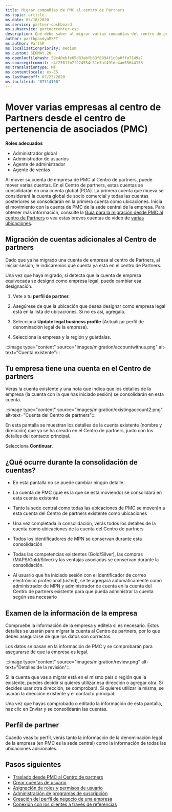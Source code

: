```yaml
---
title: Migrar compañías de PMC al centro de Partners
ms.topic: article
ms.date: 05/18/2020
ms.service: partner-dashboard
ms.subservice: partnercenter-csp
description: Qué debe saber al migrar varias compañías del centro de pertenencia de asociados (PMC) al centro de Partners y consolidarlas en una cuenta global de socio comercial.
author: parthpandyaMSFT
ms.author: ParthP
ms.localizationpriority: medium
ms.custom: SEOMAY.20
ms.openlocfilehash: 59c40ebfe65d83abfb33f8994f1c0a0ffa7149a7
ms.sourcegitcommit: c4f2561fb7f224554c31e3af491de4ad65644158
ms.translationtype: MT
ms.contentlocale: es-ES
ms.lasthandoff: 07/23/2020
ms.locfileid: "87114150"
---
```

# <a name="moving-multiple-companies-to-partner-center-from-partner-membership-center-pmc"></a>Mover varias empresas al centro de Partners desde el centro de pertenencia de asociados (PMC)

**Roles adecuados**

- Administrador global
- Administrador de usuarios
- Agente de administrador
- Agente de ventas

Al mover su cuenta de empresa de PMC al Centro de partners, puede mover varias cuentas. En el Centro de partners, estas cuentas se consolidarán en una cuenta global (PGA). La primera cuenta que mueva se considerará la cuenta global de socio comercial y todas las cuentas posteriores se consolidarán en la primera cuenta como ubicaciones. Inicia el movimiento con la cuenta de PMC de la sede central de la empresa. Para obtener más información, consulte la [Guía para la migración desde PMC al centro de Partners](guide-to-migration.md) o vea estas breves cuentas de vídeo de [varias ubicaciones](https://vimeo.com/290335248).

## <a name="move-your-additional-accounts-into-partner-center"></a>Migración de cuentas adicionales al Centro de partners

Dado que ya ha migrado una cuenta de empresa al centro de Partners, al iniciar sesión, le indicaremos qué cuenta ya está en el centro de Partners.

Una vez que haya migrado, si detecta que la cuenta de empresa equivocada se designó como empresa legal, puede cambiar esa designación.

1. Vete a tu **perfil de partner.**

2. Asegúrese de que la ubicación que desea designar como empresa legal está en la lista de ubicaciones. Si no es así, agrégala.

3. Selecciona **Update legal business profile** (Actualizar perfil de denominación legal de la empresa).

4. Selecciona la empresa y la región y guárdalas.

:::image type="content" source="images/migration/accountwithus.png" alt-text="Cuenta existente":::

## <a name="your-company-has-an-account-in-partner-center"></a>Tu empresa tiene una cuenta en el Centro de partners

Verás la cuenta existente y una nota que indica que los detalles de la empresa (la cuenta con la que has iniciado sesión) se consolidarán en esta cuenta.

:::image type="content" source="images/migration/existingaccount2.png" alt-text="Cuenta del Centro de partners":::

En esta pantalla se muestran los detalles de la cuenta existente (nombre y dirección) que ya se ha creado en el Centro de partners, junto con los detalles del contacto principal.

Selecciona **Continuar**.

## <a name="what-happens-during-consolidation-of-accounts"></a>¿Qué ocurre durante la consolidación de cuentas?

- En esta pantalla no se puede cambiar ningún detalle.

- La cuenta de PMC (que es la que se está moviendo) se consolidará en esta cuenta existente

- Tanto la sede central como todas las ubicaciones de PMC se moverán a esta cuenta del Centro de partners existente como ubicaciones

- Una vez completada la consolidación, verás todos los detalles de la cuenta como ubicaciones de la cuenta del Centro de partners

- Todos los identificadores de MPN se conservan durante esta consolidación

- Todas las competencias existentes (Gold/Silver), las compras (MAPS/Gold/Silver) y las ventajas asociadas se conservan durante la consolidación.

- Al usuario que ha iniciado sesión con el identificador de correo electrónico profesional (usted), se te agregará automáticamente como administrador de MPN y administrador de cuenta en la cuenta del Centro de partners existente para que pueda administrar la cuenta según sea necesario

## <a name="review-your-company-information"></a>Examen de la información de la empresa

Compruebe la información de la empresa y edítela si es necesario.  Estos detalles se usarán para migrar la cuenta al Centro de partners, por lo que debes asegurarse de que los datos son correctos.

Los datos se basan en la información de PMC y se comprobarán para asegurarse de que la empresa es legal.


:::image type="content" source="images/migration/review.png" alt-text="Detalles de la revisión":::

Si la cuenta que vas a migrar está en el mismo país o región que la existente, puedes decidir si quieres utilizar esa dirección o agregar otra. Si decides usar otra dirección, se comprobará. Si quieres utilizar la misma, se usarán la dirección existente y el contacto principal.

Una vez que hayas comprobado o editado la información de esta pantalla, haz clic en Enviar y se consolidarán las cuentas.

## <a name="partner-profile"></a>Perfil de partner

Cuando veas tu perfil, verás tanto la información de la denominación legal de la empresa (en PMC es la sede central) como la información de todas las ubicaciones adicionales.

## <a name="next-steps"></a>Pasos siguientes

- [Traslado desde PMC al Centro de partners](move-pmc-pc-map.md)
- [Crear cuentas de usuario](create-user-accounts-and-set-permissions.md)
- [Asignación de roles y permisos de usuario](permissions-overview.md)
- [Administración de programas de suscripción](renew-mpn-offers.md)
- [Creación del perfil de negocio de una empresa](create-a-marketing-profile.md)
- [Conexión con los clientes a través de referencias](responding-to-referrals.md)
